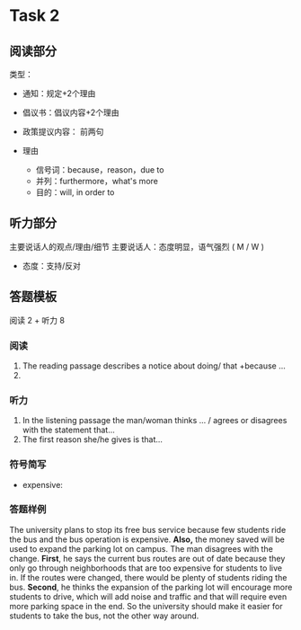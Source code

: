 # Task 2


## 阅读部分

类型：
- 通知：规定+2个理由
- 倡议书：倡议内容+2个理由

- 政策提议内容： 前两句
- 理由
	- 信号词：because，reason，due to
	- 并列：furthermore，what's more
	- 目的：will, in order to


## 听力部分

主要说话人的观点/理由/细节
主要说话人：态度明显，语气强烈 ( M / W )

- 态度：支持/反对


## 答题模板

阅读 2 + 听力 8
### 阅读

1.  The reading passage describes a notice about doing/ that +because ...
2. 

### 听力

1. In the listening passage the man/woman thinks ... / agrees or disagrees with the statement that...
2. The first reason she/he gives is that...


### 符号简写

- expensive: 


### 答题样例

The university plans to stop its free bus service because few students ride the bus and the bus operation is expensive. **Also,** the money saved will be used to expand the parking lot on campus. The man disagrees with the change. **First**, he says the current bus routes are out of date because they only go through neighborhoods that are too expensive for students to live in. If the routes were changed, there would be plenty of students riding the bus. **Second**, he thinks the expansion of the parking lot will encourage more students to drive, which will add noise and traffic and that will require even more parking space in the end. So the university should make it easier for students to take the bus, not the other way around.